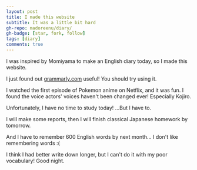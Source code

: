 ```yaml
---
layout: post
title: I made this website
subtitle: It was a little bit hard
gh-repo: madoreenu/diary/
gh-badge: [star, fork, follow]
tags: [diary]
comments: true
---
```

I was inspired by Momiyama to make an English diary today, so I made this website.

I just found out [grammarly.com](https://grammarly.com) useful!
You should try using it.

I watched the first episode of Pokemon anime on Netflix, and it was fun.
I found the voice actors' voices haven't been changed ever!
Especially Kojiro.

Unfortunately, I have no time to study today!
...But I have to.

I will make some reports, then I will finish classical Japanese homework by tomorrow.

And I have to remember 600 English words by next month...
I don't like remembering words :(

I think I had better write down longer, but I can't do it with my poor vocabulary!
Good night.
